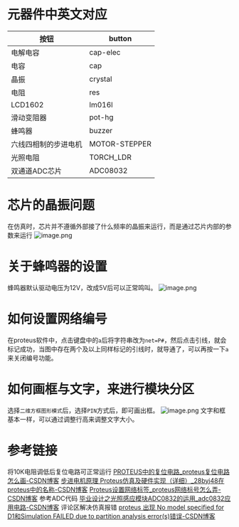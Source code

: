 # 元器件中英文对应
| 按钮 | button |
| --- | --- |
| 电解电容 | cap-elec |
| 电容 | cap |
| 晶振 | crystal |
| 电阻 | res |
| LCD1602 | lm016l |
| 滑动变阻器 | pot-hg |
| 蜂鸣器 | buzzer |
| 六线四相制的步进电机 | MOTOR-STEPPER |
| 光照电阻 | TORCH_LDR |
| 双通道ADC芯片 | ADC08032 |


# 芯片的晶振问题
在仿真时，芯片并不遵循外部接了什么频率的晶振来运行，而是通过芯片内部的参数来运行
![image.png](https://cdn.nlark.com/yuque/0/2024/png/32837498/1706514405297-304cb48a-a971-42c0-a21c-deab206c9ab4.png#averageHue=%23e9e8e7&clientId=u90faea08-1fd1-4&from=paste&height=413&id=ubf9edf61&originHeight=413&originWidth=527&originalType=binary&ratio=1&rotation=0&showTitle=false&size=25407&status=done&style=none&taskId=u7fae8082-4f5c-4105-93ba-361db17094e&title=&width=527)

# 关于蜂鸣器的设置
蜂鸣器默认驱动电压为12V，改成5V后可以正常鸣叫。
![image.png](https://cdn.nlark.com/yuque/0/2024/png/32837498/1706601358135-2419c7c8-0472-400f-94c2-c1a524c2be71.png#averageHue=%23e9dfdd&clientId=udb61dd85-c1fa-4&from=paste&height=437&id=u17995bd1&originHeight=437&originWidth=495&originalType=binary&ratio=1&rotation=0&showTitle=false&size=26002&status=done&style=none&taskId=uaccea6d2-d452-41ce-886e-62b703122f4&title=&width=495)

# 如何设置网络编号
在proteus软件中，点击键盘中的`a`后将字符串改为`net=P#`，然后点击引线，就会标记成功，当图中存在两个及以上同样标记的引线时，就导通了，可以再按一下`a`来关闭编号功能。
# 如何画框与文字，来进行模块分区
选择`二维方框图形模式`后，选择`PIN`方式后，即可画出框。
![image.png](https://cdn.nlark.com/yuque/0/2024/png/32837498/1706509938634-9c49d4f5-ea62-4155-aea7-8901de35d168.png#averageHue=%23e0decb&clientId=u506e1611-7a12-4&from=paste&height=417&id=u8338c456&originHeight=417&originWidth=214&originalType=binary&ratio=1&rotation=0&showTitle=false&size=20103&status=done&style=none&taskId=uaf6efd6c-9d4e-46de-9a9e-5586f15b90b&title=&width=214)
文字和框基本一样，可以通过调整行高来调整文字大小。

# 参考链接
将10K电阻调低后复位电路可正常运行
[PROTEUS中的复位电路_proteus复位电路怎么画-CSDN博客](https://blog.csdn.net/assemble8086/article/details/44057423) 
[步进电机原理 Proteus仿真及硬件实现（详细）_28byj48在proteus中的名称-CSDN博客](https://blog.csdn.net/weixin_44509533/article/details/106816106)
[Proteus设置网络标签_proteus网络标号怎么弄-CSDN博客](https://blog.csdn.net/weixin_64151251/article/details/133518853#:~:text=%E6%AD%A5%E9%AA%A41%20%E9%80%89%E6%8B%A9%E7%BD%91%E7%BB%9C%E7%AB%AF%E5%8F%A3%20%E9%80%89%E6%8B%A9%E7%BB%88%E7%AB%AF%E6%A8%A1%E5%BC%8F%EF%BC%8C%E7%84%B6%E5%90%8E%E9%80%89%E6%8B%A9DEFAULT%EF%BC%8C%E4%BC%9A%E6%9C%89%E4%B8%80%E4%B8%AA%E7%B1%BB%E4%BC%BC%E7%AB%AF%E5%8F%A3%E7%9A%84%E4%B8%9C%E8%A5%BF%20%E8%BF%99%E4%B8%AA%E6%88%91%E5%B0%B1%E5%85%88%E7%A7%B0%E4%B9%8B%E4%B8%BA%E7%BD%91%E7%BB%9C%E7%AB%AF%E5%8F%A3%E4%BA%86%EF%BC%8C%E4%B9%9F%E4%B8%8D%E6%98%AF%E5%BE%88%E6%B8%85%E6%A5%9A%E5%85%B7%E4%BD%93%E5%8F%AB%E4%BB%80%E4%B9%88%20%E6%AD%A5%E9%AA%A42%20%E6%94%BE%E7%BD%AE%E7%BD%91%E7%BB%9C%E7%AB%AF%E5%8F%A3%20%E5%9C%A8%E9%9C%80%E8%A6%81%E9%93%BE%E6%8E%A5%E7%9A%84%E4%B8%A4%E7%AB%AF%E5%88%86%E5%88%AB%E9%83%BD%E8%A6%81%E6%94%BE%E4%B8%8A%E7%BD%91%E8%B7%AF%E7%AB%AF%E5%8F%A3%EF%BC%88%E6%88%91%E8%BF%99%E9%87%8C%E5%8F%AA%E5%B1%95%E7%A4%BA%E4%BA%86%E4%B8%80%E8%BE%B9%EF%BC%89%20%E6%AD%A5%E9%AA%A43,%E9%94%AE%E7%9B%98%E8%BE%93%E5%85%A5%E6%B3%95%E5%88%87%E6%8D%A2%E5%88%B0%20%E8%8B%B1%E6%96%87%E6%A8%A1%E5%BC%8F%20%EF%BC%8C%E7%84%B6%E5%90%8E%E5%9C%A8%20%E9%94%AE%E7%9B%98%E4%B8%8A%E6%8C%89%E4%B8%8BA%20%EF%BC%88%E5%A4%A7%E5%B0%8F%E5%86%99%E9%83%BD%E5%8F%AF%E4%BB%A5%EF%BC%89%EF%BC%8C%E4%BC%9A%E8%B7%B3%E5%87%BA%E5%B1%9E%E6%80%A7%E8%B5%8B%E5%80%BC%E5%B7%A5%E5%85%B7%E8%BF%99%E4%B8%AA%E7%95%8C%E9%9D%A2%20%E9%BC%A0%E6%A0%87%E6%94%BE%E5%9C%A8%E9%9C%80%E8%A6%81%E6%A0%87%E5%8F%B7%E7%9A%84%E4%BD%8D%E7%BD%AE%E4%B8%8A%E4%BC%9A%E5%87%BA%E7%8E%B0%E4%B8%80%E4%B8%AA%E7%BB%BF%E8%89%B2%E7%9A%84%E5%B0%8F%E7%AD%89%E5%8F%B7%EF%BC%8C%E5%8D%95%E5%87%BB%E5%8D%B3%E5%8F%AF%E8%AE%BE%E7%BD%AE%E6%A0%87%E7%AD%BE%EF%BC%8C%EF%BC%88%20%E8%AE%B0%E5%BE%97%E5%9C%A8%E9%9C%80%E8%A6%81%E8%BF%9E%E6%8E%A5%E7%9A%84%E4%B8%A4%E7%AB%AF%E9%83%BD%E8%A6%81%E8%BF%9B%E8%A1%8C%E6%A0%87%E5%8F%B7%EF%BC%8C%E8%80%8C%E4%B8%94%E4%B8%A4%E8%BE%B9%E7%9A%84%E6%A0%87%E5%8F%B7%E9%9C%80%E8%A6%81%E4%B8%80%E6%A0%B7%E6%89%8D%E8%83%BD%E5%8F%91%E6%8C%A5%E4%BD%9C%E7%94%A8%20%EF%BC%89%E3%80%82)
参考ADC代码
[毕业设计之光照感应模块ADC0832的运用_adc0832应用电路-CSDN博客](https://blog.csdn.net/qq_38173631/article/details/105605299) 
评论区解决仿真报错
[proteus 出现 No model specified for D1和Simulation FAILED due to partition analysis error(s)错误-CSDN博客](https://blog.csdn.net/weixin_49148987/article/details/131816450)

